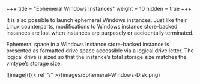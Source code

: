 +++
title = "Ephemeral Windows Instances"
weight = 10
hidden = true
+++

It is also possible to launch ephemeral Windows instances. Just like their Linux counterparts, modifications to Windows instance store-backed instances are lost when instances are purposely or accidentally terminated. 

Ephemeral space in a Windows instance store-backed instance is presented as formatted drive space accessible via a logical drive letter. The logical drive is sized so that the instance’s total storage size matches the vmtype’s storage size. 




![image]({{< ref "/" >}}images/Ephemeral-Windows-Disk.png)




